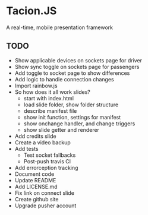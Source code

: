 Tacion.JS
=========
A real-time, mobile presentation framework

TODO
----
- Show applicable devices on sockets page for driver
- Show sync toggle on sockets page for passengers
- Add toggle to socket page to show differences
- Add logic to handle connection changes
- Import rainbow.js
- So how does it all work slides?
  - start with index.html
  - load slide folder, show folder structure
  - describe manifest file
  - show init function, settings for manifest
  - show onchange handler, and change triggers
  - show slide getter and renderer
- Add credits slide
- Create a video backup
- Add tests
  - Test socket fallbacks
  - Post-push travis CI
- Add errorception tracking
- Document code
- Update README
- Add LICENSE.md
- Fix link on connect slide
- Create github site
- Upgrade pusher account